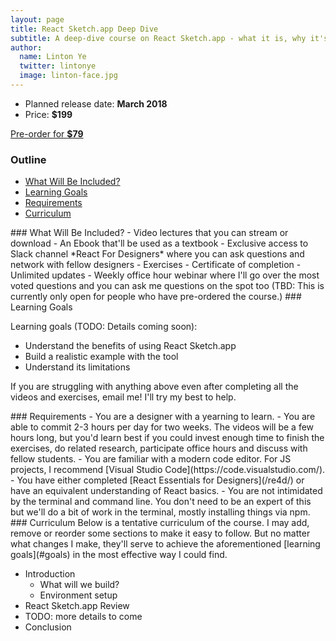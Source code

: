 ```yaml
---
layout: page
title: React Sketch.app Deep Dive
subtitle: A deep-dive course on React Sketch.app - what it is, why it's cool and how to use it to turbocharge your design workflow.
author:
  name: Linton Ye
  twitter: lintonye
  image: linton-face.jpg
---
```


- Planned release date: **March 2018**
- Price: **$199**

<a href="#" class="button">Pre-order for <strong>$79</strong></a>

### Outline
- [What Will Be Included?](#include)
- [Learning Goals](#goals)
- [Requirements](#requirements)
- [Curriculum](#curriculum)

<a name="include">
### What Will Be Included?
- Video lectures that you can stream or download
- An Ebook that'll be used as a textbook
- Exclusive access to Slack channel *React For Designers* where you can ask questions and network with fellow designers
- Exercises
- Certificate of completion
- Unlimited updates
- Weekly office hour webinar where I'll go over the most voted questions and you can ask me questions on the spot too (TBD: This is currently only open for people who have pre-ordered the course.)

<a name="goals">
### Learning Goals

Learning goals (TODO: Details coming soon):

- Understand the benefits of using React Sketch.app
- Build a realistic example with the tool
- Understand its limitations

If you are struggling with anything above even after completing all the videos and exercises, email me! I'll try my best to help.

<a name="requirements">
### Requirements
- You are a designer with a yearning to learn.
- You are able to commit 2-3 hours per day for two weeks. The videos will be a few hours long, but you'd learn best if you could invest enough time to finish the exercises, do related research, participate office hours and discuss with fellow students.
- You are familiar with a modern code editor. For JS projects, I recommend [Visual Studio Code](https://code.visualstudio.com/).
- You have either completed [React Essentials for Designers](/re4d/) or have an equivalent understanding of React basics.
- You are not intimidated by the terminal and command line. You don't need to be an expert of this but we'll do a bit of work in the terminal, mostly installing things via npm.

<a name="curriculum">
### Curriculum
Below is a tentative curriculum of the course. I may add, remove or reorder some sections to make it easy to follow. But no matter what changes I make, they'll serve to achieve the aforementioned [learning goals](#goals) in the most effective way I could find.

- Introduction
  - What will we build?
  - Environment setup
- React Sketch.app Review
- TODO: more details to come
- Conclusion

<!--
- Connecting dots
  - How does React fit in design work flow?
  - Sketch <-> ReactJS <-> React Native
  - I'm most interested in being able to translate my designs into React Native code, prototyping in code, and a huge bonus would be connecting it all to Sketch in a way similar to AirBnb.
-->
